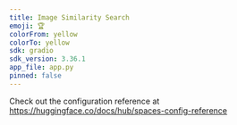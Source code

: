 ```yaml
---
title: Image Similarity Search
emoji: 🏆
colorFrom: yellow
colorTo: yellow
sdk: gradio
sdk_version: 3.36.1
app_file: app.py
pinned: false
---
```


Check out the configuration reference at https://huggingface.co/docs/hub/spaces-config-reference
